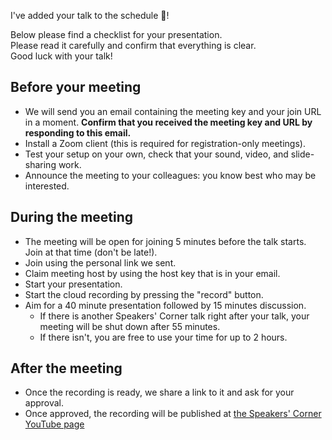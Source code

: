 I've added your talk to the schedule :tada:!

Below please find a checklist for your presentation.  
Please read it carefully and confirm that everything is clear.  
Good luck with your talk!

## Before your meeting

- We will send you an email containing the meeting key and your join URL in a moment.
  **Confirm that you received the meeting key and URL by responding to this email.**
- Install a Zoom client (this is required for registration-only meetings).
- Test your setup on your own, check that your sound, video, and slide-sharing work.
- Announce the meeting to your colleagues: you know best who may be interested.

## During the meeting

- The meeting will be open for joining 5 minutes before the talk starts. Join at that time (don't be late!).
- Join using the personal link we sent.
- Claim meeting host by using the host key that is in your email.
- Start your presentation.
- Start the cloud recording by pressing the "record" button. 
- Aim for a 40 minute presentation followed by 15 minutes discussion.
    - If there is another Speakers' Corner talk right after your talk, your meeting will be shut down after 55 minutes.
    - If there isn't, you are free to use your time for up to 2 hours.

## After the meeting

- Once the recording is ready, we share a link to it and ask for your approval. 
- Once approved, the recording will be published at [the Speakers' Corner YouTube page](https://www.youtube.com/channel/UCvQEx4iW7u_x3jX742kUZLw)

